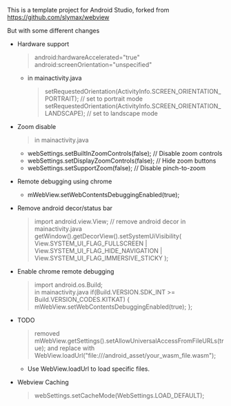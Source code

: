 This is a template project for Android Studio, forked from https://github.com/slymax/webview

But with some different changes
*	Hardware support
	>	android:hardwareAccelerated="true"
	>	android:screenOrientation="unspecified"
	*	in mainactivity.java
		>	setRequestedOrientation(ActivityInfo.SCREEN_ORIENTATION_PORTRAIT);			// set to portrait mode
		>	setRequestedOrientation(ActivityInfo.SCREEN_ORIENTATION_LANDSCAPE);			// set to landscape mode

*	Zoom disable 
	>	in mainactivity.java
	* 	webSettings.setBuiltInZoomControls(false);										// Disable zoom controls
	* 	webSettings.setDisplayZoomControls(false);										// Hide zoom buttons
	* 	webSettings.setSupportZoom(false);												// Disable pinch-to-zoom

*	Remote debugging using chrome
	* 	mWebView.setWebContentsDebuggingEnabled(true);

*	Remove android decor/status bar	
	>	import android.view.View;														// remove android decor	
	>	in mainactivity.java
	>	getWindow().getDecorView().setSystemUiVisibility(
	>		View.SYSTEM_UI_FLAG_FULLSCREEN | View.SYSTEM_UI_FLAG_HIDE_NAVIGATION |
	>		View.SYSTEM_UI_FLAG_IMMERSIVE_STICKY
	>	);

*	Enable chrome remote debugging
	>	import android.os.Build;														
	>	in mainactivity.java
	>	if(Build.VERSION.SDK_INT >= Build.VERSION_CODES.KITKAT) {
	>		mWebView.setWebContentsDebuggingEnabled(true);
	>	};

*	TODO
	>	removed mWebView.getSettings().setAllowUniversalAccessFromFileURLs(true);
	>	and replace with 
	>	WebView.loadUrl("file:///android_asset/your_wasm_file.wasm");
	*	Use WebView.loadUrl to load specific files.

*	Webview Caching	
	>	webSettings.setCacheMode(WebSettings.LOAD_DEFAULT);
	
